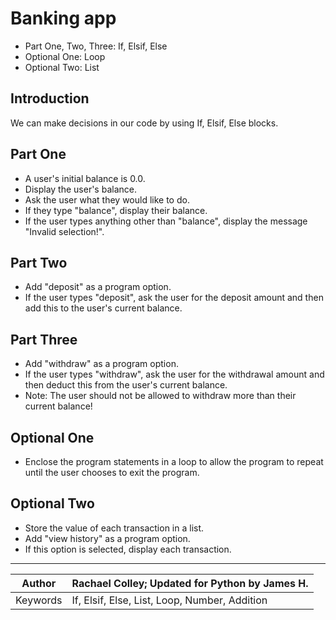 # Banking app

* Part One, Two, Three: If, Elsif, Else
* Optional One: Loop
* Optional Two: List

## Introduction

We can make decisions in our code by using If, Elsif, Else blocks.

## Part One

* A user's initial balance is 0.0.
* Display the user's balance.
* Ask the user what they would like to do.
* If they type "balance", display their balance.
* If the user types anything other than "balance", display the message "Invalid selection!".

## Part Two

* Add "deposit" as a program option.
* If the user types "deposit", ask the user for the deposit amount and then add this to the user's current balance.

## Part Three
* Add "withdraw" as a program option.
* If the user types "withdraw", ask the user for the withdrawal amount and then deduct this from the user's current balance.
* Note: The user should not be allowed to withdraw more than their current balance!

## Optional One
* Enclose the program statements in a loop to allow the program to repeat until the user chooses to exit the program.

## Optional Two
* Store the value of each transaction in a list.
* Add "view history" as a program option.
* If this option is selected, display each transaction.


---
Author | Rachael Colley; Updated for Python by James H.
--- | ---
Keywords | If, Elsif, Else, List, Loop, Number, Addition
